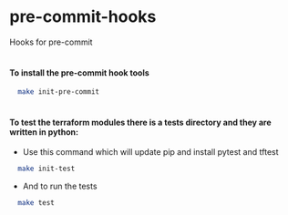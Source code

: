 # pre-commit-hooks

Hooks for pre-commit

#### <br/> To install the pre-commit hook tools

``` bash
  make init-pre-commit
```

#### <br/> To test the terraform modules there is a tests directory and they are written in python:

- Use this command which will update pip and install pytest and tftest
``` bash
  make init-test
```

- And to run the tests
``` bash
  make test
```
